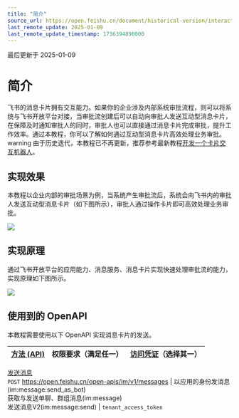 ```yaml
---
title: "简介"
source_url: https://open.feishu.cn/document/historical-version/interactive-message-card-sending/introduction
last_remote_update: 2025-01-09
last_remote_update_timestamp: 1736394890000
---
```

最后更新于 2025-01-09

# 简介

飞书的消息卡片拥有交互能力。如果你的企业涉及内部系统审批流程，则可以将系统与飞书开放平台对接，当审批流创建后可以自动向审批人发送互动型消息卡片，在保障及时通知审批人的同时，审批人也可以直接通过消息卡片完成审批，提升工作效率。通过本教程，你可以了解如何通过互动型消息卡片高效处理业务审批。warning
由于历史迭代，本教程已不再更新，推荐参考最新教程[开发一个卡片交互机器人](https://open.feishu.cn/document/uAjLw4CM/uMzNwEjLzcDMx4yM3ATM/develop-a-card-interactive-bot/introduction)。
## 实现效果

本教程以企业内部的审批场景为例，当系统产生审批流后，系统会向飞书内的审批人发送互动型消息卡片（如下图所示），审批人通过操作卡片即可高效处理业务审批。

![](https://sf3-cn.feishucdn.com/obj/open-platform-opendoc/9e55b2a9bfafa14a24c65692f4a6382a_UwXM4gmvun.png?height=1000&lazyload=true&maxWidth=700&width=1640)

## 实现原理

通过飞书开放平台的应用能力、消息服务、消息卡片实现快速处理审批流的能力，实现原理如下图所示。

![](https://sf3-cn.feishucdn.com/obj/open-platform-opendoc/4c872da874681a136958c9519f829b27_ti2ZoEZ4q1.png?height=1398&lazyload=true&maxWidth=700&width=1640)

## 使用到的 OpenAPI

本教程需要使用以下 OpenAPI 实现消息卡片的发送。

**[方法 (API)](https://open.feishu.cn/document/ukTMukTMukTM/uITNz4iM1MjLyUzM)** | 权限要求（满足任一） | **[访问凭证](https://open.feishu.cn/document/ukTMukTMukTM/uMTNz4yM1MjLzUzM)（选择其一）**
--- | --- | ---
[发送消息](https://open.feishu.cn/document/uAjLw4CM/ukTMukTMukTM/reference/im-v1/message/create)  
   `POST` https://open.feishu.cn/open-apis/im/v1/messages | 以应用的身份发消息(im:message:send_as_bot)  
获取与发送单聊、群组消息(im:message)  
发送消息V2(im:message:send) | `tenant_access_token`
